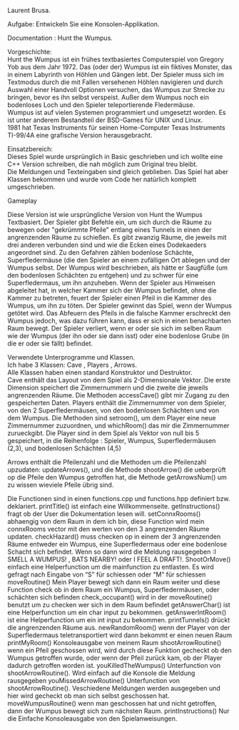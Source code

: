 Laurent Brusa. 

Aufgabe: Entwickeln Sie eine Konsolen-Applikation.  

Documentation : Hunt the Wumpus. 

Vorgeschichte:  
Hunt the Wumpus ist ein frühes textbasiertes Computerspiel von Gregory Yob aus dem Jahr 1972. Das (oder der) Wumpus ist ein fiktives Monster, das in einem Labyrinth von Höhlen und Gängen lebt. Der Spieler muss sich im Textmodus durch die mit Fallen versehenen Höhlen navigieren und durch Auswahl einer Handvoll Optionen versuchen, das Wumpus zur Strecke zu bringen, bevor es ihn selbst verspeist. Außer dem Wumpus noch ein bodenloses Loch und den Spieler teleportierende Fledermäuse.  
Wumpus ist auf vielen Systemen programmiert und umgesetzt worden. Es ist unter anderem Bestandteil der BSD-Games für UNIX und Linux.  
1981 hat Texas Instruments für seinen Home-Computer Texas Instruments TI-99/4A eine grafische Version herausgebracht.  

Einsatzbereich:  
Dieses Spiel wurde ursprünglich in Basic geschrieben und ich wollte eine C++ Version schreiben, die nah möglich zum Original treu bleibt.  
Die Meldungen und Texteingaben sind gleich geblieben. Das Spiel hat aber Klassen bekommen und wurde vom Code her natürlich komplett umgeschrieben.  

Gameplay   
  
  
Diese Version ist wie ursprüngliche Version von Hunt the Wumpus Textbasiert. Der Spieler gibt Befehle ein, um sich durch die Räume zu bewegen oder "gekrümmte Pfeile" entlang eines Tunnels in einen der angrenzenden Räume zu schießen. Es gibt zwanzig Räume, die jeweils mit drei anderen verbunden sind und wie die Ecken eines Dodekaeders angeordnet sind. Zu den Gefahren zählen bodenlose Schächte, Superfledermäuse (die den Spieler an einem zufälligen Ort ablegen und der Wumpus selbst. Der Wumpus wird beschrieben, als hätte er Saugfüße (um den bodenlosen Schächten zu entgehen) und zu schwer für eine Superfledermaus, um ihn anzuheben. Wenn der Spieler aus Hinweisen abgeleitet hat, in welcher Kammer sich der Wumpus befindet, ohne die Kammer zu betreten, feuert der Spieler einen Pfeil in die Kammer des Wumpus, um ihn zu töten. Der Spieler gewinnt das Spiel, wenn der Wumpus getötet wird. Das Abfeuern des Pfeils in die falsche Kammer erschreckt den Wumpus jedoch, was dazu führen kann, dass er sich in einen benachbarten Raum bewegt. Der Spieler verliert, wenn er oder sie sich im selben Raum wie der Wumpus (der ihn oder sie dann isst) oder eine bodenlose Grube (in die er oder sie fällt) befindet.

Verwendete Unterprogramme und Klassen.  
Ich habe 3 Klassen: Cave , Players , Arrows.  
Alle Klassen haben einen standard Konstruktor und Destruktor.  
Cave enthält das Layout von dem Spiel als 2-Dimensionale Vektor. Die erste Dimension speichert die Zimmernummern und die zweite die jeweils angrenzenden Räume. Die Methoden accessCave() gibt mir Zugang zu den gespeicherten Daten.
Players enthält die Zimmernummer von dem Spieler, von den 2 Superfledermäusen, von den bodenlosen Schächten und von dem Wumpus.
Die Methoden sind setroom(), um dem Player eine neue Zimmernummer zuzuordnen, und whichRoom() das mir die Zimmernummer zurueckgibt.
Die Player sind in dem Spiel als Vektor von null bis 5 gespeichert, in die Reihenfolge : Spieler, Wumpus, Superfledermäusen (2,3), und bodenlosen Schächten (4,5)

Arrows enthält die Pfeilenzahl und die Methoden um die Pfeilenzahl upzudaten: updateArrows(), und die Methode shootArrow() die ueberprüft op die Pfeile den Wumpus getroffen hat, die Methode getArrowsNum() um zu wissen wieviele Pfeile übrig sind.

Die Functionen sind in einen functions.cpp und functions.hpp definiert bzw. deklariert.
printTitle() ist einfach eine Willkommenseite.
getInstructions() fragt ob der User die Dokumentation lesen will.
setConnxRooms() abhaengig von dem Raum in dem ich bin, diese Function wird mein connxRooms vector mit den werten von den 3 angrenzenden Räume updaten.
checkHazard() muss checken op in einem der 3 angrenzenden Räume entweder ein Wumpus, eine Superfledermaus oder eine bodenlose Schacht sich befindet. Wenn so dann wird die Meldung rausgegeben :I SMELL A WUMPUS! , BATS NEARBY! oder I FEEL A DRAFT!.
ShootOrMove() einfach eine Helperfunction um die mainfunction zu entlasten. Es wird gefragt nach Eingabe von “S” für schiessen oder “M” für schiessen
moveRoutine() Mein Player bewegt sich dann ein Raum weiter und diese Function check ob in dem Raum ein Wumpus, Superfledermäusen, oder schächten sich befinden
check_occupant() wird in der moveRoutine() benutzt um zu checken wer sich in dem Raum befindet 
getAnswerChar() ist eine Helperfunction um ein char input zu bekommen.
getAnswerIntRoom() ist eine Helperfunction um ein int input zu bekommen. 
printTunnels() drückt die angrenzenden Räume aus.
newRandomRoom() wenn der Player von der Superfledermaus teletransportiert wird dann bekommt er einen neuen Raum
printMyRoom() Konsoleausgabe von meinem Raum 
shootArrowRoutine() wenn ein Pfeil geschossen wird, wird durch diese Funktion gecheckt ob den Wumpus getroffen wurde, oder wenn der Pfeil zurück kam, ob der Player dadurch getroffen worden ist.
youKilledTheWumpus() Unterfunction von shootArrowRoutine(). Wird einfach auf die Konsole die Meldung rausgegeben
youMissedArrowRoutine() Unterfunction von shootArrowRoutine(). Veschiedene Meldungen werden ausgegeben und hier wird gecheckt ob man sich selbst geschossen hat.
moveWumpusRoutine() wenn man geschossen hat und nicht getroffen, dann der Wumpus bewegt sich zum nächsten Raum.
printInstructions()  Nur die Einfache Konsoleausgabe von den Spielanweisungen.
